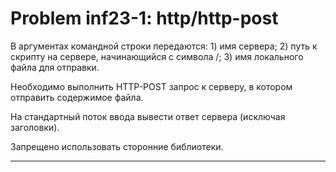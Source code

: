 **Problem inf23-1: http/http-post**
======================================

В аргументах командной строки передаются: 1) имя сервера; 2) путь к скрипту на сервере, начинающийся с символа /; 3) имя локального файла для отправки.

Необходимо выполнить HTTP-POST запрос к серверу, в котором отправить содержимое файла.

На стандартный поток ввода вывести ответ сервера (исключая заголовки).

Запрещено использовать сторонние библиотеки.

***
